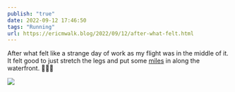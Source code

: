 ```yaml
---
publish: "true"
date: 2022-09-12 17:46:50
tags: "Running"
url: https://ericmwalk.blog/2022/09/12/after-what-felt.html
---
```


After what felt like a strange day of work as my flight was in the middle of it. It felt good to just stretch the legs and put some [miles](http://www.strava.com/activities/7798665337) in along the waterfront. 🏃🏻‍♂️

![](https://ericmwalk.blog/uploads/2022/72655dbd99.jpg)